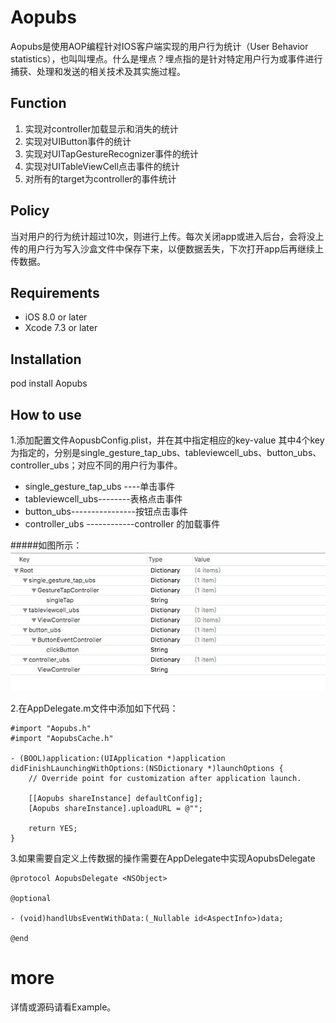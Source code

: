 # Aopubs
Aopubs是使用AOP编程针对IOS客户端实现的用户行为统计（User Behavior statistics），也叫叫埋点。什么是埋点？埋点指的是针对特定用户行为或事件进行捕获、处理和发送的相关技术及其实施过程。

## Function
1. 实现对controller加载显示和消失的统计
2. 实现对UIButton事件的统计
3. 实现对UITapGestureRecognizer事件的统计
4. 实现对UITableViewCell点击事件的统计
5. 对所有的target为controller的事件统计

## Policy
当对用户的行为统计超过10次，则进行上传。每次关闭app或进入后台，会将没上传的用户行为写入沙盒文件中保存下来，以便数据丢失，下次打开app后再继续上传数据。

## Requirements

* iOS 8.0 or later
* Xcode 7.3 or later

## Installation
pod install Aopubs

## How to use

1.添加配置文件AopusbConfig.plist，并在其中指定相应的key-value 其中4个key为指定的，分别是single_gesture_tap_ubs、tableviewcell_ubs、button_ubs、controller_ubs；对应不同的用户行为事件。

 * single_gesture_tap_ubs ----单击事件
 * tableviewcell_ubs--------表格点击事件
 * button_ubs----------------按钮点击事件
 * controller_ubs ------------controller 的加载事件
 
#####如图所示：
![](1.png)

2.在AppDelegate.m文件中添加如下代码：


	#import "Aopubs.h"
	#import "AopubsCache.h"

	- (BOOL)application:(UIApplication *)application didFinishLaunchingWithOptions:(NSDictionary *)launchOptions {
	    // Override point for customization after application launch.
	    
	    [[Aopubs shareInstance] defaultConfig];
	    [Aopubs shareInstance].uploadURL = @"";

	    return YES;
	}

3.如果需要自定义上传数据的操作需要在AppDelegate中实现AopubsDelegate

	@protocol AopubsDelegate <NSObject>
	
	@optional
	
	- (void)handlUbsEventWithData:(_Nullable id<AspectInfo>)data;
	
	@end

# more
详情或源码请看Example。